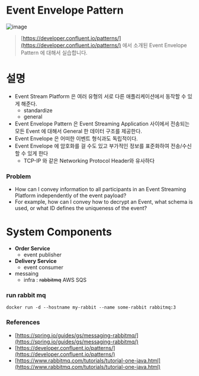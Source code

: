 # Event Envelope Pattern

![image](https://user-images.githubusercontent.com/48385288/183649586-c283bb2c-85b4-4e68-8cf8-e5f748d9f850.png)

> [https://developer.confluent.io/patterns/](https://developer.confluent.io/patterns/) 에서 소개된 Event Envelope Pattern 에 대해서 실습합니다.

# 설명

- Event Stream Platform 은 여러 유형의 서로 다른 애플리케이션에서 동작할 수 있게 해준다.
    - standardize
    - general
- Event Envelope Pattern 은 Event Streaming Application 사이에서 전송되는 모든 Event 에 대해서 General 한 데이터 구조를 제공한다.
- Event Envelope 은 어떠한 이벤트 형식과도 독립적이다.
- Event Envelope 에 암호화를 걸 수도 있고 부가적인 정보를 표준화하여 전송/수신할 수 있게 한다
    - TCP-IP 와 같은 Networking Protocol Header와 유사하다

### Problem

- How can I convey information to all participants in an Event Streaming Platform independently of the event payload?
- For example, how can I convey how to decrypt an Event, what schema is used, or what ID defines the uniqueness of the event?

# System Components

- **Order Service**
    - event publisher
- **Delivery Service**
    - event consumer
- messaing
    - infra : ~~rabbitmq~~ AWS SQS

### run rabbit mq

```shell
docker run -d --hostname my-rabbit --name some-rabbit rabbitmq:3
```

### References

- [https://spring.io/guides/gs/messaging-rabbitmq/](https://spring.io/guides/gs/messaging-rabbitmq/)
- [https://developer.confluent.io/patterns/](https://developer.confluent.io/patterns/)
- [https://www.rabbitmq.com/tutorials/tutorial-one-java.html](https://www.rabbitmq.com/tutorials/tutorial-one-java.html)
